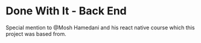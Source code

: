 # Done With It - Back End

Special mention to @Mosh Hamedani and his react native course which this project was based from.
